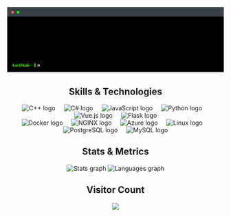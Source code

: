 
<div align="center">
  <img src="./src/header-terminal.gif"  />
</div>
<h2 align="center">Skills & Technologies</h2>
<div align="center">
  <img src="https://skillicons.dev/icons?i=cpp" height="40" alt="C++ logo"  />
  <img width="12" />
  <img src="https://skillicons.dev/icons?i=cs" height="40" alt="C# logo"  />
  <img width="12" />
  <img src="https://skillicons.dev/icons?i=js" height="40" alt="JavaScript logo"  />
  <img width="12" />
  <img src="https://skillicons.dev/icons?i=py" height="40" alt="Python logo"  />
  <img width="12" />
  <img src="https://skillicons.dev/icons?i=vue" height="40" alt="Vue.js logo"  />
  <img width="12" />
  <img src="https://skillicons.dev/icons?i=flask" height="40" alt="Flask logo"  />
</div>
<div align="center">
  <img src="https://skillicons.dev/icons?i=docker" height="40" alt="Docker logo"  />
  <img width="12" />
  <img src="https://skillicons.dev/icons?i=nginx" height="40" alt="NGINX logo"  />
  <img width="12" />
  <img src="https://skillicons.dev/icons?i=azure" height="40" alt="Azure logo"  />
  <img width="12" />
  <img src="https://skillicons.dev/icons?i=linux" height="40" alt="Linux logo"  />
  <img width="12" />
  <img src="https://skillicons.dev/icons?i=postgres" height="40" alt="PostgreSQL logo"  />
  <img width="12" />
  <img src="https://skillicons.dev/icons?i=mysql" height="40" alt="MySQL logo"  />
</div>
<h2 align="center">Stats & Metrics</h2>
<div align="center">
  <img src="https://github-readme-stats.vercel.app/api?username=ZyKaiyZ&hide_title=true&hide_rank=false&show_icons=false&include_all_commits=true&count_private=true&disable_animations=false&theme=gotham&locale=en&hide_border=true&order=1" height="225" alt="Stats graph"  />
  <img src="https://github-readme-stats.vercel.app/api/top-langs?username=ZyKaiyZ&locale=en&hide_title=true&layout=compact&card_width=320&langs_count=12&theme=gotham&hide_border=true&order=2" height="225" alt="Languages graph"  />
</div>
<h2 align="center">Visitor Count</h2>
<div align="center">
  <img src="https://profile-counter.glitch.me/ZyKaiyZ/count.svg?"  />
</div>
